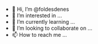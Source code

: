 - 👋 Hi, I’m @foldesdenes
- 👀 I’m interested in ...
- 🌱 I’m currently learning ...
- 💞️ I’m looking to collaborate on ...
- 📫 How to reach me ...

<!---
foldesdenes/foldesdenes is a ✨ special ✨ repository because its `README.md` (this file) appears on your GitHub profile.
You can click the Preview link to take a look at your changes.
--->
